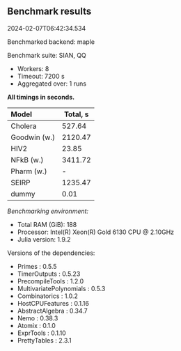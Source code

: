 ## Benchmark results

2024-02-07T06:42:34.534

Benchmarked backend: maple

Benchmark suite: SIAN, QQ

- Workers: 8
- Timeout: 7200 s
- Aggregated over: 1 runs

**All timings in seconds.**

|Model|Total, s|
|:----|---|
|Cholera|527.64|
|Goodwin (w.)|2120.47|
|HIV2|23.85|
|NFkB (w.)|3411.72|
|Pharm (w.)| - |
|SEIRP|1235.47|
|dummy|0.01|

*Benchmarking environment:*

* Total RAM (GiB): 188
* Processor: Intel(R) Xeon(R) Gold 6130 CPU @ 2.10GHz
* Julia version: 1.9.2

Versions of the dependencies:

* Primes : 0.5.5
* TimerOutputs : 0.5.23
* PrecompileTools : 1.2.0
* MultivariatePolynomials : 0.5.3
* Combinatorics : 1.0.2
* HostCPUFeatures : 0.1.16
* AbstractAlgebra : 0.34.7
* Nemo : 0.38.3
* Atomix : 0.1.0
* ExprTools : 0.1.10
* PrettyTables : 2.3.1
